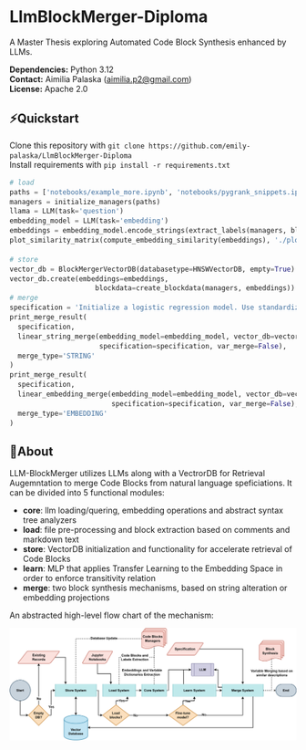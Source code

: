 # LlmBlockMerger-Diploma
A Master Thesis exploring Automated Code Block Synthesis enhanced by LLMs.


**Dependencies:** Python 3.12<br>
**Contact:** Aimilia Palaska (aimilia.p2@gmail.com)<br>
**License:** Apache 2.0

## ⚡Quickstart
Clone this repository with `git clone https://github.com/emily-palaska/LlmBlockMerger-Diploma`<br>
Install requirements with `pip install -r requirements.txt`<br>

```python
# load
paths = ['notebooks/example_more.ipynb', 'notebooks/pygrank_snippets.ipynb']
managers = initialize_managers(paths)
llama = LLM(task='question')
embedding_model = LLM(task='embedding')
embeddings = embedding_model.encode_strings(extract_labels(managers, blocks=True))
plot_similarity_matrix(compute_embedding_similarity(embeddings), './plots/similarity_matrix.png')

# store
vector_db = BlockMergerVectorDB(databasetype=HNSWVectorDB, empty=True)
vector_db.create(embeddings=embeddings,
                     blockdata=create_blockdata(managers, embeddings))
# merge
specification = 'Initialize a logistic regression model. Use standardization on training inputs. Train the model.'
print_merge_result(
  specification,
  linear_string_merge(embedding_model=embedding_model, vector_db=vector_db,
                      specification=specification, var_merge=False),
  merge_type='STRING'
)
print_merge_result(
  specification,
  linear_embedding_merge(embedding_model=embedding_model, vector_db=vector_db,
                         specification=specification, var_merge=False),
  merge_type='EMBEDDING'
)
```

## 🧠About
LLM-BlockMerger utilizes LLMs along with a VectrorDB for Retrieval Augemntation to merge Code Blocks from natural language speficiations. It can be divided into 5 functional modules:
- **core**: llm loading/quering, embedding operations and abstract syntax tree analyzers
- **load**: file pre-processing and block extraction based on comments and markdown text
- **store**: VectorDB initialization and functionality for accelerate retrieval of Code Blocks
- **learn**: MLP that applies Transfer Learning to the Embedding Space in order to enforce transitivity relation
- **merge**: two block synthesis mechanisms, based on string alteration or embedding projections

An abstracted high-level flow chart of the mechanism:
<p align=center> <img title="Absttract Flowchart" alt="LLM-BlockMerger" src="plots/system_general_eng.png"> 
